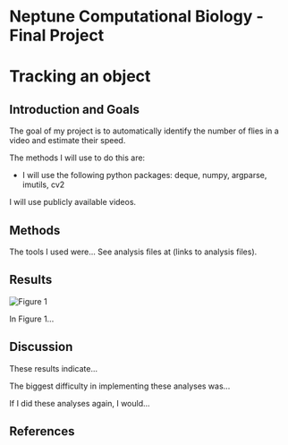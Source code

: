 # Neptune Computational Biology - Final Project


# Tracking an object

## Introduction and Goals

The goal of my project is to automatically identify the number of flies in a video and estimate their speed.

The methods I will use to do this are:
* I will use the following python packages: deque, numpy, argparse, imutils, cv2

I will use publicly available videos.


## Methods

The tools I used were... See analysis files at (links to analysis files).

## Results

![Figure 1](./Figure1.png?raw=true)

In Figure 1...

## Discussion

These results indicate...

The biggest difficulty in implementing these analyses was...

If I did these analyses again, I would...

## References


